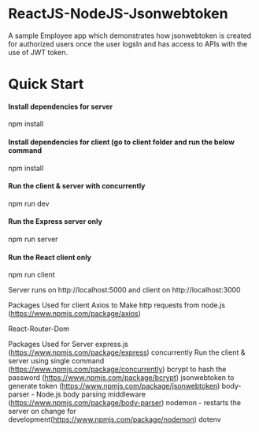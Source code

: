 # ReactJS-NodeJS-Jsonwebtoken
A sample  Employee app which demonstrates how jsonwebtoken is created for authorized users once the user logsIn and has access to APIs with the use of JWT token.

# Quick Start
#### Install dependencies for server
npm install

#### Install dependencies for client (go to client folder and run the below command
npm install

#### Run the client & server with concurrently
npm run dev

#### Run the Express server only
npm run server

#### Run the React client only
npm run client


Server runs on http://localhost:5000 and client on http://localhost:3000


Packages Used for client 
Axios to Make http requests from node.js (https://www.npmjs.com/package/axios)

React-Router-Dom 

Packages Used for Server 
express.js (https://www.npmjs.com/package/express)
concurrently Run the client & server using single command (https://www.npmjs.com/package/concurrently)
bcrypt to hash the password (https://www.npmjs.com/package/bcrypt)
jsonwebtoken to generate token (https://www.npmjs.com/package/jsonwebtoken)
body-parser - Node.js body parsing middleware (https://www.npmjs.com/package/body-parser)
nodemon - restarts the server on change for development(https://www.npmjs.com/package/nodemon)
dotenv
